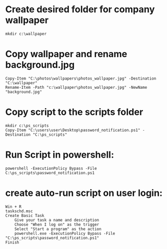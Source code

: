 # Create desired folder for company wallpaper
    mkdir c:\wallpaper
# Copy wallpaper and rename background.jpg
    Copy-Item "C:\photos\wallpapers\photos_wallpaper.jpg" -Destination "C:\wallpaper"
    Rename-Item -Path "c:\wallpaper\photos_wallpaper.jpg" -NewName "background.jpg"

# Copy script to the scripts folder
    mkdir c:\ps_scripts
    Copy-Item "C:\users\user\Desktop\password_notification.ps1" -Destination "C:\ps_scripts"

# Run Script in powershell:
    powershell -ExecutionPolicy Bypass -File C:\ps_scripts\password_notification.ps1

# create auto-run script on user login:
    Win + R
    taskschd.msc
    Create Basic Task
        Give your task a name and description
        Choose "When I log on" as the trigger
        Select "Start a program" as the action    
        powershell.exe -ExecutionPolicy Bypass -File "C:\ps_scripts\password_notification.ps1"
    Finish
